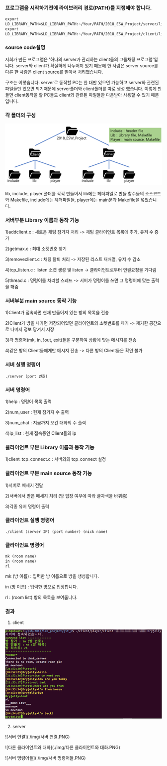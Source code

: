 ### 프로그램을 시작하기전에 라이브러리 경로(PATH)를 지정해야 합니다.

```
export LD_LIBRARY_PATH=$LD_LIBRARY_PATH:~/Your/PATH/2018_ESW_Project/server/lib
export LD_LIBRARY_PATH=$LD_LIBRARY_PATH:~/Your/PATH/2018_ESW_Project/client/lib
```

### source code설명

저희가 만든 프로그램은 '하나의 server가 관리하는 client들의 그룹채팅 프로그램'입니다.
server와 client가 확실하게 나누어져 있기 때문에 한 사람은 server source를 다른 한 사람은 client source를 맡아서 처리했습니다.

구조는 이렇습니다.
server로 동작할 PC는 한 대만 있으면 가능하고 server와 관련된 파일들만 있으면 되기때문에 server폴더와 client폴더를 따로 생성 했습니다.
이렇게 만들면 client동작을 할 PC들도 client와 관련된 파일들만 다운받아 사용할 수 있기 때문입니다.

### 각 폴더의 구성

![전체구조](./img/전체구조.PNG)

lib, include, player 폴더를 각각 만들어서 lib에는 헤더파일로 만들 함수들의 소스코드와 Makefile, include에는 헤더파일들, player에는 main문과 Makefile을 넣었습니다.

### 서버부분 Library 이름과 동작 기능

1)addclient.c : 새로운 채팅 참가자 처리 -> 채팅 클라이언트 목록에 추가, 유저 수 증가

2)getmax.c : 최대 소켓번호 찾기

3)removeclient.c : 채팅 탈퇴 처리 -> 저장된 리스트 재배열, 유저 수 감소

4)tcp_listen.c : listen 소켓 생성 및 listen -> 클라이언트로부터 연결요청을 기다림

5)thread.c : 명령어를 처리할 스레드 -> 서버가 명령어를 쓰면 그 명령어에 맞는 출력을 해줌

### 서버부분 main source 동작 기능

1)Client가 접속하면 현재 만들어져 있는 방의 목록을 전송

2)Client가 방을 나가면 저장되어있던 클라이언트의 소켓번호를 제거 -> 제거한 공간으로 나머지 정보 당겨서 저장

3)각 명령어(mk, in, !out, exit)들을 구분하여 상황에 맞는 메시지를 전송

4)같은 방의 Client들에게만 메시지 전송 -> 다른 방의 Client들은 확인 불가

### 서버 실행 명령어

```
./server (port 번호)
```

### 서버 명령어

1)help : 명령어 목록 출력

2)num_user : 현재 참가자 수 출력

3)num_chat : 지금까지 오간 대화의 수 출력

4)ip_list : 현재 접속중인 Client들의 ip

### 클라이언트 부분 Library 이름과 동작 기능

1)client_tcp_connect.c : 서버와의 tcp_connect 설정

### 클라이언트 부분 main source 동작 기능

1)서버로 메세지 전달

2)서버에서 받은 메세지 처리 (방 입장 여부에 따라 글자색을 바꿔줌)

3)각종 유저 명령어 출력

### 클라이언트 실행 명령어
```
./client (server IP) (port number) (nick name)
```
### 클라이언트 명령어
```
mk (room name)
in (room name)
rl
```
mk (방 이름) : 입력한 방 이름으로 방을 생성합니다.

in (방 이름) : 입력한 방으로 입장합니다.

rl : (room list) 방의 목록을 보여줍니다.

### 결과

1. client

![client](./img/client_1.PNG)

2. server

![서버 연결](./img/서버 연결.PNG)

![다른 클라이언트와 대화](./img/다른 클라이언트와 대화.PNG)

![서버 명령어들](./img/서버 명령어들.PNG)
